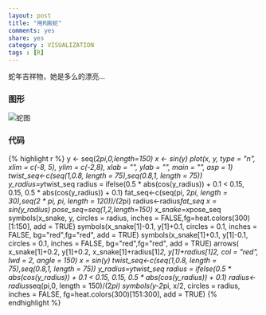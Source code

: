 ```yaml
---
layout: post
title: "用R画蛇"
comments: yes
share: yes
category : VISUALIZATION
tags : [R]
---
```

蛇年吉祥物，她是多么的漂亮…

### 图形

![蛇图](http://i.imgur.com/D30LXFD.jpg)

### 代码

{% highlight r %}
y <- seq(2*pi,0,length=150) 
x <- sin(y) 
plot(x, y, type = "n", xlim = c(-8, 5), ylim = c(-2,8), xlab = "", ylab = "", main = "", asp = 1) 
twist_seq<-c(seq(1,0.8, length = 75),seq(0.8,1, length = 75)) 
y_radius=y*twist_seq 
radius = ifelse(0.5 * abs(cos(y_radius)) + 0.1 < 0.15, 0.15, 
0.5 * abs(cos(y_radius)) + 0.1) 
fat_seq<-c(seq(pi, 2*pi, length = 30),seq(2 * pi, pi, length = 120))/(2*pi) 
radius<-radius*fat_seq 
x = sin(y_radius) 
pose_seq=seq(1,2,length=150) 
x_snake=x*pose_seq 
symbols(x_snake, y, circles = radius, inches = FALSE,fg=heat.colors(300)[1:150], 
add = TRUE) 
symbols(x_snake[1]-0.1, y[1]+0.1, circles = 0.1, inches = FALSE, bg="red",fg="red", 
add = TRUE) 
symbols(x_snake[1]+0.1, y[1]-0.1, circles = 0.1, inches = FALSE, bg="red",fg="red", 
add = TRUE) 
arrows( x_snake[1]+0.2, y[1]+0.2, x_snake[1]+radius[1]*2, y[1]+radius[1]*2, 
col = "red", lwd = 2, angle = 150) 
x = sin(y) 
twist_seq<-c(seq(1,0.8, length = 75),seq(0.8,1, length = 75)) 
y_radius=y*twist_seq 
radius = ifelse(0.5 * abs(cos(y_radius)) + 0.1 < 0.15, 0.15, 
0.5 * abs(cos(y_radius)) + 0.1) 
radius<-radius*seq(pi,0, length = 150)/(2*pi) 
symbols(y-2*pi, x/2, circles = radius, inches = FALSE, fg=heat.colors(300)[151:300], 
add = TRUE)
{% endhighlight %}

